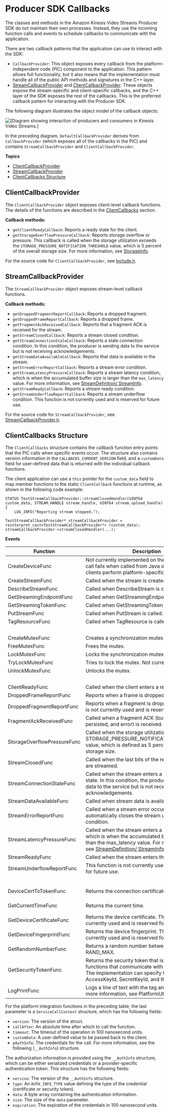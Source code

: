 # Producer SDK Callbacks<a name="producer-reference-callbacks"></a>

The classes and methods in the Amazon Kinesis Video Streams Producer SDK do not maintain their own processes\. Instead, they use the incoming function calls and events to schedule callbacks to communicate with the application\.

There are two callback patterns that the application can use to interact with the SDK:
+ `CallbackProvider`: This object exposes every callback from the platform\-independent code \(PIC\) component to the application\. This pattern allows full functionality, but it also means that the implementation must handle all of the public API methods and signatures in the C\+\+ layer\.
+ [StreamCallbackProvider](#producer-reference-callbacks-streamcallbackprovider) and [ClientCallbackProvider](#producer-reference-callbacks-clientcallbackprovider): These objects expose the stream\-specific and client\-specific callbacks, and the C\+\+ layer of the SDK exposes the rest of the callbacks\. This is the preferred callback pattern for interacting with the Producer SDK\.

The following diagram illustrates the object model of the callback objects:

![\[Diagram showing interaction of producers and consumers in Kinesis Video Streams.\]](http://docs.aws.amazon.com/kinesisvideostreams/latest/dg/images/callbacks-10.png)

In the preceding diagram, `DefaultCallbackProvider` derives from `CallbackProvider` \(which exposes all of the callbacks in the PIC\) and contains `StreamCallbackProvider` and `ClientCallbackProvider`\.

**Topics**
+ [ClientCallbackProvider](#producer-reference-callbacks-clientcallbackprovider)
+ [StreamCallbackProvider](#producer-reference-callbacks-streamcallbackprovider)
+ [ClientCallbacks Structure](#producer-reference-callbacks-clientcallbacks)

## ClientCallbackProvider<a name="producer-reference-callbacks-clientcallbackprovider"></a>

The `ClientCallbackProvider` object exposes client\-level callback functions\. The details of the functions are described in the [ClientCallbacks](#producer-reference-callbacks-clientcallbacks) section\.

**Callback methods:**
+ `getClientReadyCallback`: Reports a ready state for the client\.
+ `getStorageOverflowPressureCallback`: Reports storage overflow or pressure\. This callback is called when the storage utilization exceeds the `STORAGE_PRESSURE_NOTIFICATION_THRESHOLD` value, which is 5 percent of the overall storage size\. For more information, see [StorageInfo](producer-reference-structures-producer.md#producer-reference-structures-producer-storageinfo)\.

For the source code for `ClientCallbackProvider`, see [Include\.h](https://github.com/awslabs/amazon-kinesis-video-streams-producer-sdk-cpp/blob/master/kinesis-video-pic/src/client/include/com/amazonaws/kinesis/video/client/Include.h)\.

## StreamCallbackProvider<a name="producer-reference-callbacks-streamcallbackprovider"></a>

The `StreamCallbackProvider` object exposes stream\-level callback functions\.

**Callback methods:**
+ `getDroppedFragmentReportCallback`: Reports a dropped fragment\.
+ `getDroppedFrameReportCallback`: Reports a dropped frame\.
+ `getFragmentAckReceivedCallback`: Reports that a fragment ACK is received for the stream\.
+ `getStreamClosedCallback`: Reports a stream closed condition\.
+ `getStreamConnectionStaleCallback`: Reports a stale connection condition\. In this condition, the producer is sending data to the service but is not receiving acknowledgements\.
+ `getStreamDataAvailableCallback`: Reports that data is available in the stream\.
+ `getStreamErrorReportCallback`: Reports a stream error condition\.
+ `getStreamLatencyPressureCallback`: Reports a stream latency condition, which is when the accumulated buffer size is larger than the `max_latency` value\. For more information, see [StreamDefinition/ StreamInfo](producer-reference-structures-stream.md#producer-reference-structures-stream-streaminfo)\.
+ `getStreamReadyCallback`: Reports a stream ready condition\.
+ `getStreamUnderflowReportCallback`: Reports a stream underflow condition\. This function is not currently used and is reserved for future use\.

For the source code for `StreamCallbackProvider`, see [StreamCallbackProvider\.h](https://github.com/awslabs/amazon-kinesis-video-streams-producer-sdk-cpp/blob/d1684599a141785752582c16264e3123866f3cf8/kinesis-video-producer/src/StreamCallbackProvider.h)\.

## ClientCallbacks Structure<a name="producer-reference-callbacks-clientcallbacks"></a>

The `ClientCallbacks` structure contains the callback function entry points that the PIC calls when specific events occur\. The structure also contains version information in the `CALLBACKS_CURRENT_VERSION` field, and a `customData` field for user\-defined data that is returned with the individual callback functions\.

The client application can use a `this` pointer for the `custom_data` field to map member functions to the static `ClientCallback` functions at runtime, as shown in the following code example: 

```
STATUS TestStreamCallbackProvider::streamClosedHandler(UINT64 custom_data, STREAM_HANDLE stream_handle, UINT64 stream_upload_handle) {
    LOG_INFO("Reporting stream stopped.");

TestStreamCallbackProvider* streamCallbackProvider = reinterpret_cast<TestStreamCallbackProvider*> (custom_data);
streamCallbackProvider->streamClosedHandler(...);
```


**Events**  

| Function | Description | Type | 
| --- | --- | --- | 
| CreateDeviceFunc | Not currently implemented on the backend\. This call fails when called from Java or C\+\+\. Other clients perform platform\-specific initialization\. | Backend API | 
| CreateStreamFunc | Called when the stream is created\. | Backend API | 
| DescribeStreamFunc | Called when DescribeStream is called\. | Backend API | 
| GetStreamingEndpointFunc | Called when GetStreamingEndpoint is called\. | Backend API | 
| GetStreamingTokenFunc | Called when GetStreamingToken is called\. | Backend API | 
| PutStreamFunc | Called when PutStream is called\. | Backend API | 
| TagResourceFunc | Called when TagResource is called\. | Backend API | 
|   |   |   | 
| CreateMutexFunc | Creates a synchronization mutex\. | Synchronization | 
| FreeMutexFunc | Frees the mutex\. | Synchronization | 
| LockMutexFunc | Locks the synchronization mutex\. | Synchronization | 
| TryLockMutexFunc | Tries to lock the mutex\. Not currently implemented\. | Synchronization | 
| UnlockMutexFunc | Unlocks the mutex\. | Synchronization | 
|   |   |   | 
| ClientReadyFunc | Called when the client enters a ready state\. | Notification | 
| DroppedFrameReportFunc | Reports when a frame is dropped\. | Notification | 
| DroppedFragmentReportFunc | Reports when a fragment is dropped\. This function is not currently used and is reserved for future use\. | Notification | 
| FragmentAckReceivedFunc | Called when a fragment ACK \(buffering, received, persisted, and error\) is received\. | Notification | 
| StorageOverflowPressureFunc | Called when the storage utilization exceeds the STORAGE\_PRESSURE\_NOTIFICATION\_THRESHOLD value, which is defined as 5 percent of the overall storage size\. | Notification | 
| StreamClosedFunc | Called when the last bits of the remaining frames are streamed\. | Notification | 
| StreamConnectionStaleFunc | Called when the stream enters a stale connection state\. In this condition, the producer is sending data to the service but is not receiving acknowledgements\. | Notification | 
| StreamDataAvailableFunc | Called when stream data is available\. | Notification | 
| StreamErrorReportFunc | Called when a stream error occurs\. The PIC automatically closes the stream under this condition\. | Notification | 
| StreamLatencyPressureFunc | Called when the stream enters a latency condition, which is when the accumulated buffer size is larger than the max\_latency value\. For more information, see [StreamDefinition/ StreamInfo](producer-reference-structures-stream.md#producer-reference-structures-stream-streaminfo)\. | Notification | 
| StreamReadyFunc | Called when the stream enters the ready state\. | Notification | 
| StreamUnderflowReportFunc | This function is not currently used and is reserved for future use\. | Notification | 
|   |   |   | 
| DeviceCertToTokenFunc | Returns the connection certificate as a token\. | Platform integration | 
| GetCurrentTimeFunc | Returns the current time\. | Platform integration | 
| GetDeviceCertificateFunc | Returns the device certificate\. This function is not currently used and is reserved for future use\. | Platform integration | 
| GetDeviceFingerprintFunc | Returns the device fingerprint\. This function is not currently used and is reserved for future use\. | Platform integration | 
| GetRandomNumberFunc | Returns a random number between 0 and RAND\_MAX\. | Platform integration | 
| GetSecurityTokenFunc | Returns the security token that is passed to the functions that communicate with the backend API\. The implementation can specify the serialized AccessKeyId, SecretKeyId, and the session token\. | Platform integration | 
| LogPrintFunc | Logs a line of text with the tag and the log level\. For more information, see PlatformUtils\.h\. | Platform integration | 

For the platform integration functions in the preceding table, the last parameter is a `ServiceCallContext` structure, which has the following fields:
+ `version`: The version of the struct\.
+ `callAfter`: An absolute time after which to call the function\.
+ `timeout`: The timeout of the operation in 100 nanosecond units\.
+ `customData`: A user\-defined value to be passed back to the client\.
+ `pAuthInfo`: The credentials for the call\. For more information, see the following \(`__AuthInfo`\) structure\.

The authorization information is provided using the `__AuthInfo` structure, which can be either serialized credentials or a provider\-specific authentication token\. This structure has the following fields:
+ `version`: The version of the `__AuthInfo` structure\.
+ `type`: An `AUTH_INFO_TYPE` value defining the type of the credential \(certificate or security token\)\.
+ `data`: A byte array containing the authentication information\.
+ `size`: The size of the `data` parameter\.
+ `expiration`: The expiration of the credentials in 100 nanosecond units\.